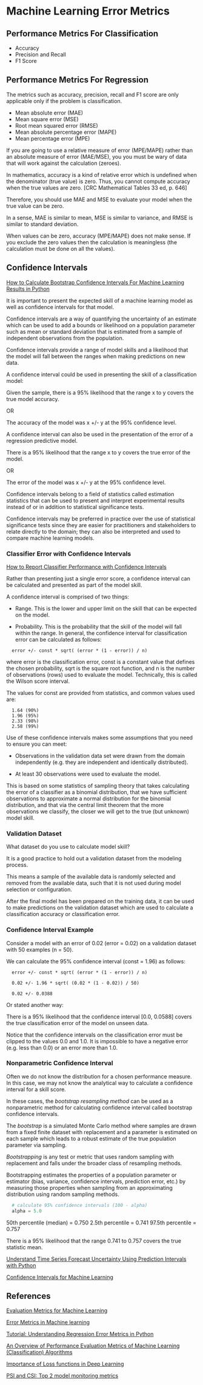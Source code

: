 # Machine Learning Error Metrics

## Performance Metrics For Classification

- Accuracy
- Precision and Recall
- F1 Score

## Performance Metrics For Regression

The metrics such as accuracy, precision, recall and F1 score are only applicable only if the problem is classification. 

- Mean absolute error (MAE)
- Mean square error (MSE) 
- Root mean squared error (RMSE)
- Mean absolute percentage error (MAPE)
- Mean percentage error (MPE)

If you are going to use a relative measure of error (MPE/MAPE) rather than an absolute measure of error (MAE/MSE), you you must be wary of data that will work against the calculation (zeroes).

In mathematics, accuracy is a kind of relative error which is undefined when the denominator (true value) is zero. Thus, you cannot compute accuracy when the true values are zero. [CRC Mathematical Tables 33 ed, p. 646]

Therefore, you should use MAE and MSE to evaluate your model when the true value can be zero. 

In a sense, MAE is similar to mean, MSE is similar to variance, and RMSE is similar to standard deviation.

When values can be zero, accuracy (MPE/MAPE) does not make sense. If you exclude the zero values then the calculation is meaningless (the calculation must be done on all the values).



## Confidence Intervals

[How to Calculate Bootstrap Confidence Intervals For Machine Learning Results in Python](https://machinelearningmastery.com/calculate-bootstrap-confidence-intervals-machine-learning-results-python/)

It is important to present the expected skill of a machine learning model as well as confidence intervals for that model.

Confidence intervals are a way of quantifying the uncertainty of an estimate which can be used to add a bounds or likelihood on a population parameter such as mean or standard deviation that is estimated from a sample of independent observations from the population. 

Confidence intervals provide a range of model skills and a likelihood that the model will fall between the ranges when making predictions on new data.

A confidence interval could be used in presenting the skill of a classification model:

Given the sample, there is a 95% likelihood that the range x to y covers the true model accuracy.

OR

The accuracy of the model was x +/- y at the 95% confidence level.

A confidence interval can also be used in the presentation of the error of a regression predictive model. 

There is a 95% likelihood that the range x to y covers the true error of the model.

OR

The error of the model was x +/- y at the 95% confidence level.

Confidence intervals belong to a field of statistics called estimation statistics that can be used to present and interpret experimental results instead of or in addition to statistical significance tests.

Confidence intervals may be preferred in practice over the use of statistical significance tests since they are easier for practitioners and stakeholders to relate directly to the domain; they can also be interpreted and used to compare machine learning models.

### Classifier Error with Confidence Intervals

[How to Report Classifier Performance with Confidence Intervals](https://machinelearningmastery.com/report-classifier-performance-confidence-intervals/)

Rather than presenting just a single error score, a confidence interval can be calculated and presented as part of the model skill.

A confidence interval is comprised of two things:

- Range. This is the lower and upper limit on the skill that can be expected on the model.

- Probability. This is the probability that the skill of the model will fall within the range.
In general, the confidence interval for classification error can be calculated as follows:

```
  error +/- const * sqrt( (error * (1 - error)) / n)
```

where error is the classification error, const is a constant value that defines the chosen probability, sqrt is the square root function, and n is the number of observations (rows) used to evaluate the model. Technically, this is called the Wilson score interval.

The values for const are provided from statistics, and common values used are:

```
  1.64 (90%)
  1.96 (95%)
  2.33 (98%)
  2.58 (99%)
```

Use of these confidence intervals makes some assumptions that you need to ensure you can meet:

- Observations in the validation data set were drawn from the domain independently (e.g. they are independent and identically distributed).

- At least 30 observations were used to evaluate the model.

This is based on some statistics of sampling theory that takes calculating the error of a classifier as a binomial distribution, that we have sufficient observations to approximate a normal distribution for the binomial distribution, and that via the central limit theorem that the more observations we classify, the closer we will get to the true (but unknown) model skill.

### Validation Dataset

What dataset do you use to calculate model skill?

It is a good practice to hold out a validation dataset from the modeling process.

This means a sample of the available data is randomly selected and removed from the available data, such that it is not used during model selection or configuration.

After the final model has been prepared on the training data, it can be used to make predictions on the validation dataset which are used to calculate a classification accuracy or classification error.

### Confidence Interval Example

Consider a model with an error of 0.02 (error = 0.02) on a validation dataset with 50 examples (n = 50).

We can calculate the 95% confidence interval (const = 1.96) as follows:

```
  error +/- const * sqrt( (error * (1 - error)) / n)

  0.02 +/- 1.96 * sqrt( (0.02 * (1 - 0.02)) / 50)

  0.02 +/- 0.0388
```

Or stated another way:

There is a 95% likelihood that the confidence interval [0.0, 0.0588] covers the true classification error of the model on unseen data.

Notice that the confidence intervals on the classification error must be clipped to the values 0.0 and 1.0. It is impossible to have a negative error (e.g. less than 0.0) or an error more than 1.0.


### Nonparametric Confidence Interval

Often we do not know the distribution for a chosen performance measure. In this case, we may not know the analytical way to calculate a confidence interval for a skill score.

In these cases, the _bootstrap resampling method_ can be used as a nonparametric method for calculating confidence interval called bootstrap confidence intervals.

The _bootstrap_ is a simulated Monte Carlo method where samples are drawn from a fixed finite dataset with replacement and a parameter is estimated on each sample which leads to a robust estimate of the true population parameter via sampling.

_Bootstrapping_ is any test or metric that uses random sampling with replacement and falls under the broader class of resampling methods.

Bootstrapping estimates the properties of a population parameter or estimator (bias, variance, confidence intervals, prediction error, etc.) by measuring those properties when sampling from an approximating distribution using random sampling methods.

```py
  # calculate 95% confidence intervals (100 - alpha)
  alpha = 5.0
```

50th percentile (median) = 0.750
2.5th percentile = 0.741
97.5th percentile = 0.757

There is a 95% likelihood that the range 0.741 to 0.757 covers the true statistic mean.



[Understand Time Series Forecast Uncertainty Using Prediction Intervals with Python](https://machinelearningmastery.com/time-series-forecast-uncertainty-using-confidence-intervals-python/)

[Confidence Intervals for Machine Learning](https://machinelearningmastery.com/confidence-intervals-for-machine-learning/)


## References

[Evaluation Metrics for Machine Learning](https://towardsdatascience.com/evaluation-metrics-for-machine-learning-2167fca1a291?gi=2512e2b9b1c0)

[Error Metrics in Machine learning](https://medium.com/analytics-vidhya/error-metrics-in-machine-learning-f9eed7b139f)

[Tutorial: Understanding Regression Error Metrics in Python](https://www.dataquest.io/blog/understanding-regression-error-metrics/)

[An Overview of Performance Evaluation Metrics of Machine Learning (Classification) Algorithms](https://towardsdatascience.com/an-overview-of-performance-evaluation-metrics-of-machine-learning-classification-algorithms-7a95783a762f?gi=884943f12b27)

[Importance of Loss functions in Deep Learning](https://towardsdatascience.com/importance-of-loss-functions-in-deep-learning-and-python-implementation-4307bfa92810?gi=6295a1b1892)

[PSI and CSI: Top 2 model monitoring metrics](https://towardsdatascience.com/psi-and-csi-top-2-model-monitoring-metrics-924a2540bed8?gi=7d4c901abece)




